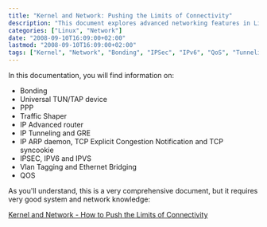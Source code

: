 ```yaml
---
title: "Kernel and Network: Pushing the Limits of Connectivity"
description: "This document explores advanced networking features in Linux kernel including bonding, TUN/TAP devices, traffic shaping, tunneling, VLANs, and QoS mechanisms."
categories: ["Linux", "Network"]
date: "2008-09-10T16:09:00+02:00"
lastmod: "2008-09-10T16:09:00+02:00"
tags: ["Kernel", "Network", "Bonding", "IPSec", "IPv6", "QoS", "Tunneling"]
---
```


In this documentation, you will find information on:

- Bonding
- Universal TUN/TAP device
- PPP
- Traffic Shaper
- IP Advanced router
- IP Tunneling and GRE
- IP ARP daemon, TCP Explicit Congestion Notification and TCP syncookie
- IPSEC, IPV6 and IPVS
- Vlan Tagging and Ethernet Bridging
- QOS

As you'll understand, this is a very comprehensive document, but it requires very good system and network knowledge:

[Kernel and Network - How to Push the Limits of Connectivity](../../static/pdf/le_noyau_et_le_réseau_-_comment_repousser_les_limites_de_la_connectivité_.pdf)
